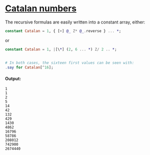 [1]: https://rosettacode.org/wiki/Catalan_numbers

# [Catalan numbers][1]

The recursive formulas are easily written into a constant array, either:

```raku
constant Catalan = 1, { [+] @_ Z* @_.reverse } ... *;
```


or

```raku
constant Catalan = 1, |[\*] (2, 6 ... *) Z/ 2 .. *;
 
 
# In both cases, the sixteen first values can be seen with:
.say for Catalan[^16];
```

#### Output:
```
1
1
2
5
14
42
132
429
1430
4862
16796
58786
208012
742900
2674440
```